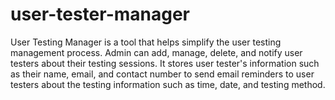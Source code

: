 # user-tester-manager
User Testing Manager is a tool that helps simplify the user testing management process.  Admin can add, manage, delete, and notify user testers about their testing sessions. It stores user tester's information such as their name, email, and contact number to send email reminders to user testers about the testing information such as time, date, and testing method. 
